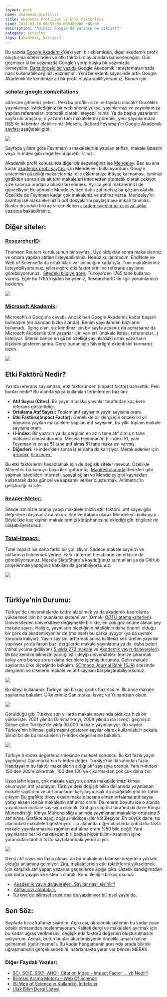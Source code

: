```yaml
--- 
layout: post 
name: akademik-profiller 
title: Akademik Profiller ve Etki Faktörleri 
time: 2012-02-10 00:55:00.000000000 +00:00
description: "Adınızı Google'da yazınce ne çıkıyor?"
category: articles
tags: [akademik, kariyer]
---
```


Bu yazıda [Google Akademik](http://scholar.google.com.tr/)'deki yeni bir eklentiden, diğer akademik profil oluşturma sitelerinden ve etki faktörü olaylarından bahsedeceğim. Gün geçmiyor ki bir yazımızda Google'ı yerip başka bir yazımızda övmeyelim. [Daha önceki bir yazıda](http://asuyatuyolar.blogspot.com/2011/05/literaturu-sizin-yerinize-google-takip.html) Google Akademik'i araştırmalarınızda nasıl kullanabileceğinizi yazmıştım. Yeni bir eklenti sayesinde artık Google Akademik'de kendinize ait bir profil oluşturabililiyorsunuz. Bunun için

### [scholar.google.com/citations](http://scholar.google.com/citations)

adresine gitmeniz yeterli. Peki bu profilin size ne faydası olacak? Öncelikle yayınlarınızı listelediğiniz bir web siteniz yoksa, yayınlarınızı ve yayınlarınıza yapılan referansları otomatik olarak listeyebilirsiniz. Ya da başka yazarların sayfasını araştırıp, o yazarın tüm makalelerini görebilir, yeni yayınlarından [RSS](http://asuyatuyolar.blogspot.com/2010/12/nedir-bu-rss-olay.html) ile haberdar olabilirsiniz. Mesela, [Richard Feynman](http://en.wikipedia.org/wiki/Richard_Feynman)'ın [Google Akademik sayfası](http://scholar.google.com/citations?user=B7vSqZsAAAAJ) aşağıdaki gibi:

[![]({{site.url}}/images/richard_feynman.png)](http://scholar.google.com/citations?user=B7vSqZsAAAAJ/)

Sayfada yıllara göre Feynman'ın makalelerine yapılan atıfları, makale listesini veya  h-index gibi değerlerini görebilirsiniz.

Akademik profil konusunda diğer bir seçeneğiniz ise [Mendeley](http://asuyatuyolar.org/2011/02/ileri-mendeley-teknikleri-1.html). Ben şu ana kadar [akademik profil sayfası](http://www.mendeley.com/profiles/ozan-keysan/) için Mendeley'i kullanıyordum. Google sisteminin güzelliği makalelerinizi elle eklemenize ihtiyaç kalmaması, isminizi girdikten sonra size ait tüm makaleleri internetten otomatik olarak çekiyor, size kalansa aradan alakasızları elemek. Ayrıca yeni makalerinizi de güncelliyor. Bu yönüyle Mendeley'den daha zahmetsiz bir çözüm olabilir. Özellikle de Feynman kadar çok makaleniz ve atıfınız varsa. Mendeley'in avantajı ise makalelerinizin pdf dosyalarını paylaşmaya imkan tanıması.
Bunlar dışındaki birkaç seçenek için [akademisyenler için sosyal ağlar](http://asuyatuyolar.org/2011/10/akademisyenin-internet-rehberi-sosyal.html) yazısına bakabilirsiniz.

Diğer siteler:
--------------

### [ResearcherID](http://www.researcherid.com/):

Thomson Reuters kuruluşunun bir sayfası. Üye olduktan sonra makaleleriniz ve onlara yapılan atıfları listeyebilirsiniz. Henüz kullanmadım. EndNote ve Web of Science'la da ortaklıkları var anladığım kadarıyla. Tüm makaleleriniz listeyebiliyorsunuz, yıllara göre etki faktörlerini ve referans sayılarını görebiliyorsunuz.
 [Sitedeki bilgiye göre](http://www.researcherid.com/ViewProfileSearch.action), Türkiye'den 1765 tane kullanıcı varmış. Eğer bu 1765 kişiden biriyseniz, ResearcherID ile ilgili yorumlarınızı beklerim.

[![]({{site.url}}/images/researcher_id.png)](http://www.researcherid.com/)

### [Microsoft Akademik](http://academic.research.microsoft.com/):

Microsoft'un Google'a cevabı. Ancak ben Google Akademik kadar başarılı bulmadım (en azından bizim alanda). Benim yayınlarımın bazılarını bulamadı. 
İlginç olan, siz kendiniz için bir sayfa açsanız da açmasanız da Microsoft Akademik tüm yazarlar için verileri  (makale listesi, referanslar...) listeliyor. Sitenin bence en güzel özelliği yayınlardaki ortak yazarların ilişkisini gösteren şema. Gerçi bunun için Silverlight eklentisini kurmanız lazım.

[![]({{site.url}}/images/microsoft-academic.png)](http://academic.research.microsoft.com/)

Etki Faktörü Nedir? 
--------------------

Yazıda referans sayısından, etki faktöründen (impact factor) bahsettik. Peki bunlar nedir? Bu alanda sıkça kullanılan terimlerden bazıları:

-   **Atıf Sayısı (Cites)**: Bir yayının başka yayınlar tarafından kaç kere referans gösterildiği.
-   **Ortalama Atıf Sayısı:** Toplam atıf sayısının yayın sayısına oranı.
-   **Etki Faktörü(Impact Factor):** Genellikle bir dergi için önceki iki yıl boyunca yayılan makalelere yapılan atıf sayısının, bu yılki toplam makale sayısına oranı.
-   **H-index:** Bir yazarın ya da derginin en az n tane atıf almış n tane makalesi olması durumu. Mesela Feynman'ın h-indexi 51, yani Feynman'ın en az 51 tane atıf almış 51 tane makalesi varmış.
-   **Diğerleri:** H-index'den sonra işler daha da karışıyor. Merak edenler için [g-index](http://en.wikipedia.org/wiki/G-index), [h-b index.](http://en.wikipedia.org/wiki/H-b_index)

 Bu etki faktörlerini hesaplamak için de değişik siteler mevcut. Özellikle Altimetric bu konuyu baya ileri götürmüş. [Manifestolarında](http://altmetrics.org/manifesto/) dedikleri gibi yapmak istedikleri interneti, sosyal ağları ve Mendeley gibi kaynakları kullanarak daha güncel ve kapsamlı veriler oluşturmak. Altimetric'in geliştirdiği iki site:
 

### [Reader-Meter:](http://readermeter.org/) 

Sitede isminizle arama yapıp makalelerinizin etki faktörü, atıf sayısı gibi değerlere ulaşmanız mümkün. Site veritabanı olarak Mendeley'i kullanıyor. Böylelikle kaç kişinin makalelerinizi kütüphanesine eklediği gibi bilgilere de ulaşabiliyorsunuz. 

### [Total-Impact: ](http://total-impact.org/)

Total impact ise daha farklı bir yol izliyor. Sadece makale sayınızı ve atıflarınızı listelemek yerine. Farklı internet hesablarınızın etkisini de görebiliyorsunuz. Mesela [SlideShare](http://asuyatuyolar.org/2011/01/powerpoint-alternatifleri.html)'a koyduğunuz sumunları ya da GitHub projelerinde yaptığınız katkıları da görebiliyorsunuz.

[![]({{site.url}}/images/total_impact.png)](http://total-impact.org/)

 

Türkiye'nin Durumu:
-------------------

Türkiye'de üniversitelerde kadro alabilmek ya da akademik kadrolarda yükselmek için bir puanlama sistemi var (Örnek: [ODTÜ atama kriterleri](http://www.pdb.metu.edu.tr/atama.php)). Üniversiteden üniversiteye değişmekle birlikte, en çok göz önüne alınan şey makale sayısı. Haliyle, yayınların niceliğinin niteliğinin daha önemli olduğu bir çark da akademisyenler de (malesef) bu çarka uyuyor (ya da uymak zorunda kalıyor). Yayın sayısını arttırmak adına kalitesiz seri üretim yayınlar yapılıyor ya da fason bazı dergilerde makale yayınlatma ya da  daha beteri intihal yoluna gidiliyor ( [5 yılda 270 makale](http://www.eksisozluk.com/show.asp?t=5+y%C4%B1lda+270+makale+yazan+akademisyen) ve [Akademik yayın dalavereleri](http://plagiarism-turkish.blogspot.com/2012/01/y-doc-dr-kaan-ozturk-akademik-yayn_23.html)). Birkaç kendini bilmezin yaptığı iştir deyip üniversiteleri temize çıkarmak kolay ama bence sorun daha derinlere işlemiş durumda.
Gelin makale sayılarına ülke ölçeğinde bakalım. [SCImago Journal Rank (SJR)](http://www.scimagojr.com/) sitesinde dergilerin ve ülkelerin makale ve atıf sayısını karşılaştırabiliyorsunuz.

[![]({{site.url}}/images/sjr.png)](http://www.scimagojr.com/)

Bu siteyi kullanarak Türkiye için birkaç grafik hazırladım. İlk önce makale sayılarına bakalım. Ülkelerimiz Danimarka, İsveç ve Yunanistan olsun.

[![]({{site.url}}/images/makale_sayisi_karsilastir.png)](http://www.scimagojr.com/compare.php?un=countries&c1=DK&c2=TR&c3=GR&c4=SE&area=0&category=0&in=it)

Görüldüğü gibi Türkiye son yıllarda makale sayısında oldukça hızlı bir yükselişte. 2001 yılında Danimarka'yı, 2008 yılında ise İsveç'i geçmişiz. Siteye göre Türkiye'de yılda 30.000 makale yayınlanıyor. Bu sayılar Türkiye'nin bilimsel gelişmesini gösteren sayılar olarak kullanılabilir pekala. Şimdi bir de bu makalelerin h-index değerlerine bakalım.

[![]({{site.url}}/images/h_index_karsilastir.png) ](http://www.scimagojr.com/compare.php?c1=DK&c2=TR&c3=GR&c4=SE&area=0&category=0&in=h)

Türkiye h-index değerlendirmesinde malesef sonuncu. İki kat fazla yayın yaptığımız Danimarka'nın h-index değeri Türkiye'nin iki katından fazla. Hatırlayalım bu faktör makalelerin aldığı atıf sayısıyla orantılı. Yanı h-indexi 150 den 200'e çıkarmak, 100'den 150'ye çıkarmaktan çok çok daha zor.

Uzun lafın kısası, çok makale yazıyoruz ama makalelerimizi kimse okumuyor, atıf yapmıyor.
Türkiye'deki değişik bilim dallarında yayınlanan makale sayılarını ve atıf oranlarını karşılaştırırsak da aşağıdaki gibi bir tablo çıkıyor. [Bu grafikte](http://www.scimagojr.com/mapgen.php?country=TR&year=2009&un=a&maptype=bc&y=citasxitem&z=item&area=0&x=citd) dikey eksen makale başına alınan ortalama atıf sayısı, yatay eksen ise bir makalenin atıf alma oranı. Dairelerin boyutu ise o alanda yayınlanan makale sayısıyla orantılı. Grafiğin sağ üst tarafındaki daire Kimya Mühendisliği. Kimya Mühendisliği alanında yayınlanan makaleler ortalama 5 atıf almış. Grafikte aşağı doğru inildikçe işler kötüleşiyor. En büyük daire, tıp alanındaki makaleleri gösteriyor. Tıp alanında diğer alanlarda çok daha fazla makale yayınlanmasına rağmen atıf alma oranı %50 bile değil. Yani yayınlanan her iki makaleden biri başka hiçbir bilim-insanının işine yaramadan tarihin tozlu sayfalarındaki yerini alıyor.

[![]({{site.url}}/images/alan_karsilastir.png)](http://www.scimagojr.com/mapgen.php?country=TR&year=2009&un=a&maptype=bc&y=citasxitem&z=item&area=0&x=citd)

Gerçi atıf sayısının fazla olması da bir makalenin bilimsel değerinin yüksek olduğu anlamına gelmiyor. Zira, makalelerinin etki faktörlerini yükseltmek için karşılıklı atıf yapan yazarlar geçenlerde açığa çıktı. Üstelik sandığınızdan çok daha yaygın ve sistemli olarak. Konu ile ilgili birkaç okuma:

-    [Akademik yayın dalavereleri. Sayılar nasıl şişirilir?](http://mkoz.wordpress.com/2012/01/23/akademik-yayin-dalavereleri-sayilar-nasil-sisirilir/)
-    [Atıflar sizi aldatabilir.](http://www.bilimguncesi.org/2011/09/18/atiflar-sizi-aldatabilir/)
-   [Türkiye'de bilimsel araştırma da yapılmıyor bilimsel yayın da.](http://www.zaman.com/yazar.do?yazino=1203672&title=turkiyede-bilimsel-arastirma-da-yapilmiyor-bilimsel-yayin-da)

## Son Söz:

Sayılarla biraz kafanızı şişirdim. Açıkcası, akademik sistemin bu kadar puan odaklı olmasından hoşlanmıyorum. Kaliteli dergi ve makaleleri ayırmak için bu kadar uğraş verilmesini, değişik etki faktörü değerleri oluşturulmasını anlıyorum. Ancak, bütün bunlar akademisyenin öncelikli amacı haline gelmemeli (getirilmemeli).
Bu kadar hengamenin arasında arada bilimle uğraşmamızın gerçek sebebini  hatırlamakta yarar var bence: MERAK.

### Diğer Faydalı Yazılar: 

-   [SCI, SCIE, SSCI, AHCI- Citation Index – Impact Factor … vb Nedir?](http://enisden.wordpress.com/2011/01/25/sci-scie-ssci-ahci-impact-factor-vb-nedir/)       
-   [Bilimsel Arama Motoru – Web Of Science](http://enisden.wordpress.com/2010/08/23/bilimsel-arama-motoru-web-of-science/)
-   [ISI Web of Science'ın Kullandığı İndeksler](http://www.mikrobiyoloji.org/pdfler/702040501.pdf)
-   [Ulak Bilim Dergi Listesi](http://www.ulakbim.gov.tr/cabim/ubyt/dergiler.php)


